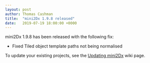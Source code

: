 ```yaml
---
layout: post
author: Thomas Cashman
title:  "mini2Dx 1.9.8 released"
date:   2019-07-19 18:00:00 +0000
---
```


mini2Dx 1.9.8 has been released with the following fix:

 * Fixed Tiled object template paths not being normalised

To update your existing projects, see the [Updating mini2Dx](https://github.com/mini2Dx/mini2Dx/wiki/Updating-mini2Dx) wiki page.
